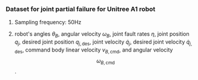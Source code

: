 ### Dataset for joint partial failure for Unitree A1 robot

1. Sampling frequency: 50Hz

2. robot's angles $\theta_B$, angular velocity $\omega_B$, joint fault rates $\eta$, joint position $q_j$, desired joint position $q_{j,\text{des}}$, joint velocity $\dot{q}_{j}$, desired joint velocity $\dot{q}_{j,\text{des}}$, command body linear velocity $v_{B,\text{cmd}}$, and angular velocity $$\omega_{B,\text{cmd}}$$. 